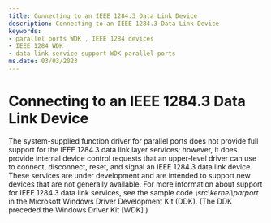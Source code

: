 ```yaml
---
title: Connecting to an IEEE 1284.3 Data Link Device
description: Connecting to an IEEE 1284.3 Data Link Device
keywords:
- parallel ports WDK , IEEE 1284 devices
- IEEE 1284 WDK
- data link service support WDK parallel ports
ms.date: 03/03/2023
---
```


# Connecting to an IEEE 1284.3 Data Link Device





The system-supplied function driver for parallel ports does not provide full support for the IEEE 1284.3 data link layer services; however, it does provide internal device control requests that an upper-level driver can use to connect, disconnect, reset, and signal an IEEE 1284.3 data link device. These services are under development and are intended to support new devices that are not generally available. For more information about support for IEEE 1284.3 data link services, see the sample code *\\src\\kernel\\parport* in the Microsoft Windows Driver Development Kit (DDK). (The DDK preceded the Windows Driver Kit \[WDK\].)

 

 




